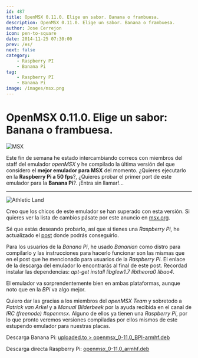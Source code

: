```yaml
---
id: 487
title: OpenMSX 0.11.0. Elige un sabor. Banana o frambuesa.
description: OpenMSX 0.11.0. Elige un sabor. Banana o frambuesa.
author: Jose Cerrejon
icon: pen-to-square
date: 2014-11-25 07:30:00
prev: /es/
next: false
category:
    - Raspberry PI
    - Banana Pi
tag:
    - Raspberry PI
    - Banana Pi
image: /images/msx.png
---
```


# OpenMSX 0.11.0. Elige un sabor: Banana o frambuesa.

![MSX](/images/msx.png)

Este fin de semana he estado intercambiando correos con miembros del staff del emulador _openMSX_ y he compilado la última versión del que considero el **mejor emulador para MSX** del momento. ¿Quieres ejecutarlo en la **Raspberry Pi a 50 fps**?, ¿Quieres probar el primer port de este emulador para la **Banana Pi**?. ¡Entra sin llamar!...

---

![Athletic Land](/images/msx_AtleticLand.jpg)

Creo que los chicos de este emulador se han superado con esta versión. Si quieres ver la lista de cambios pásate por este anuncio en [msx.org](https://www.msx.org/es/news/emulation/es/publicado-openmsx-0110).

Sé que estás deseando probarlo, así que si tienes una _Raspberry Pi_, he actualizado el [post](/post.php?id=382) donde podrás conseguirlo.

Para los usuarios de la _Banana Pi_, he usado _Bananian_ como distro para compilarlo y las instrucciones para hacerlo funcionar son las mismas que en el post que he mencionado para usuarios de la _Raspberry Pi_. El enlace de la descarga del emulador lo encontrarás al final de este post. Recordad instalar las dependencias: _apt-get install libglew1.7 libtheora0 libao4_.

El emulador va sorprendentemente bien en ambas plataformas, aunque noto que en la _BPi_ va algo mejor.

Quiero dar las gracias a los miembros del _openMSX Team_ y sobretodo a _Patrick van Arkel_ y a _Manual Bilderbeek_ por la ayuda recibida en el canal de _IRC (freenode) #openmsx_. Alguno de ellos ya tienen una _Raspberry Pi_, por lo que pronto veremos versiones compiladas por ellos mismos de este estupendo emulador para nuestras placas.

Descarga Banana Pi: [uploaded.to > openmsx_0-11.0_BPI-armhf.deb](https://ul.to/6y1zaw66)

Descarga directa Raspberry Pi: [openmsx_0-11.0_armhf.deb](/res/openmsx_0-11.0_armhf.deb)

